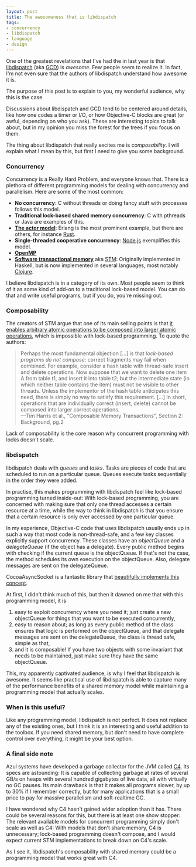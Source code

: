 ```yaml
---
layout: post
title: The awesomeness that is libdispatch
tags:
- concurrency
- libdispatch
- language
- design
---
```


One of the greatest revelations that I've had the in last year is that [libdispatch](http://libdispatch.macosforge.org) (aka [GCD](http://en.wikipedia.org/wiki/Grand_Central_Dispatch)) is *awesome*. Few people seem to realize it. In fact, I'm not even sure that the authors of libdispatch understand how awesome it is.

The purpose of this post is to explain to you, my wonderful audience, why this is the case.

Discussions about libdispatch and GCD tend to be centered around details, like how one codes a timer or I/O, or how Objective-C blocks are great (or awful, depending on who you ask). These are interesting topics to talk about, but in my opinion you miss the forest for the trees if you focus on them.

The thing about libdispatch that really excites me is *composability*. I will explain what I mean by this, but first I need to give you some background.


### Concurrency

Concurrency is a Really Hard Problem, and everyone knows that. There is a plethora of different programming models for dealing with concurrency and parallelism. Here are some of the most common:

* **No concurrency**: C without threads or doing fancy stuff with processes follows this model.
* **Traditional lock-based shared memory concurrency**: C with pthreads or Java are examples of this.
* **[The actor model](http://en.wikipedia.org/wiki/Actor_model)**: Erlang is the most prominent example, but there are others, for instance [Rust](http://www.rust-lang.org).
* **Single-threaded cooperative concurrency**: [Node.js](http://nodejs.org) exemplifies this model.
* **[OpenMP](http://en.wikipedia.org/wiki/OpenMP)**
* **[Software transactional memory](http://en.wikipedia.org/wiki/Software_transactional_memory)** aka <abbr title="Software Transactional Memory">STM</abbr>: Originally implemented in Haskell, but is now implemented in several languages, most notably [Clojure](http://clojure.org).

I believe libdispatch is in a category of its own. Most people seem to think of it as some kind of add-on to a traditional lock-based model. You can do that and write useful programs, but if you do, you're missing out.


### Composability

The creators of STM argue that one of its main selling points is that [it enables arbitrary atomic operations to be composed into larger atomic operations](http://en.wikipedia.org/wiki/Software_transactional_memory#Composable_operations), which is impossible with lock-based programming. To quote the authors:

<blockquote>
  Perhaps the most fundamental objection [...] is that <i>lock-based programs do not compose</i>: correct fragments may fail when combined. For example, consider a hash table with thread-safe insert and delete operations. Now suppose that we want to delete one item A from table t1, and insert it into table t2; but the intermediate state (in which neither table contains the item) must not be visible to other threads. Unless the implementor of the hash table anticipates this need, there is simply no way to satisfy this requirement. [...] In short, operations that are individually correct (insert, delete) cannot be composed into larger correct operations.
  <div style="text-style:italic">—Tim Harris et al., "Composable Memory Transactions", Section 2: Background, pg.2</div>
</blockquote>

Lack of composability is the core reason why concurrent programming with locks doesn't scale.


### libdispatch

libdispatch deals with *queues* and *tasks*. Tasks are pieces of code that are scheduled to run on a particular queue. Queues execute tasks sequentially in the order they were added.

In practise, this makes programming with libdispatch feel like lock-based programming turned inside-out: With lock-based programming, you are concerned with making sure that only one thread accesses a certain resource at a time, while the way to think in libdispatch is that you ensure that a certain resource is only ever accessed by one particular queue.

In my experience, Objective-C code that uses libdispatch usually ends up in such a way that most code is non-thread-safe, and a few key classes explicitly support concurrency. These classes have an *objectQueue* and a *delegateQueue* (if the object has a delegate). Every public method begins with checking if the current queue is the objectQueue. If that's not the case, the method schedules its own execution on the objectQueue. Also, delegate messages are sent on the delegateQueue.

CocoaAsyncSocket is a fantastic library that [beautifully implements this concept](https://github.com/robbiehanson/CocoaAsyncSocket/wiki/Intro_GCDAsyncSocket).

At first, I didn't think much of this, but then it dawned on me that with this programming model, it is

1. easy to exploit concurrency where you need it; just create a new objectQueue for things that you want to be executed concurrently,
2. easy to reason about; as long as every public method of the class ensures that logic is performed on the objectQueue, and that delegate messages are sent on the delegateQueue, the class is thread safe, simple as that,
3. and it is composable! If you have two objects with some invariant that needs to be maintained, just make sure they have the same objectQueue.

This, my apparently captivated audience, is why I feel that libdispatch is awesome. It seems like practical use of libdispatch is able to capture many of the performance benefits of a shared memory model while maintaining a programming model that actually scales.


### When is this useful?

Like any programming model, libdispatch is not perfect. It does not replace any of the existing ones, but I think it is an interesting and useful addition to the toolbox. If you need shared memory, but don't need to have complete control over everything, it might be your best option.


### A final side note

Azul systems have developed a garbage collector for the JVM called [C4](http://www.azulsystems.com/technology/c4-garbage-collector). Its specs are astounding: It is capable of collecting garbage at rates of several GB/s on heaps with several hundred gigabytes of live data, all with virtually no GC pauses. Its main drawback is that it makes all programs slower, by up to 30% if I remember correctly, but for many applications that is a small price to pay for massive parallelism and soft-realtime GC.

I have wondered why C4 hasn't gained wider adoption than it has. There could be several reasons for this, but there is at least one show stopper: The relevant available models for concurrent programming simply don't scale as well as C4: With models that don't share memory, C4 is unnecessary; lock-based programming doesn't compose, and I would expect current STM implementations to break down on C4's scale.

As I see it, libdispatch's composability with shared memory could be a programming model that works great with C4.
